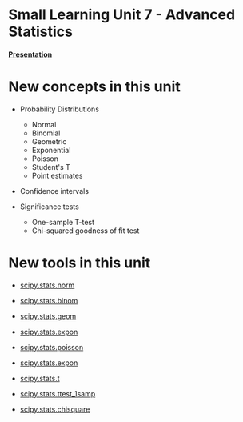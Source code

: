 # Small Learning Unit 7 - Advanced Statistics 


#### [Presentation](https://docs.google.com/presentation/d/19b4qIAcEX6P2UcTVaJ7ZZDPoQZJnPfgC6JI7KXWshX8/edit?usp=sharing)

# New concepts in this unit

- Probability Distributions
  - Normal
  - Binomial
  - Geometric
  - Exponential
  - Poisson
  - Student's T
  - Point estimates

- Confidence intervals

- Significance tests
  - One-sample T-test
  - Chi-squared goodness of fit test

# New tools in this unit
- [scipy.stats.norm](https://docs.scipy.org/doc/scipy/reference/generated/scipy.stats.norm.html#scipy.stats.norm)

- [scipy.stats.binom](https://docs.scipy.org/doc/scipy/reference/generated/scipy.stats.binom.html#scipy.stats.binom)

- [scipy.stats.geom](https://docs.scipy.org/doc/scipy/reference/generated/scipy.stats.geom.html#scipy.stats.geom)

- [scipy.stats.expon](https://docs.scipy.org/doc/scipy/reference/generated/scipy.stats.expon.html#scipy.stats.expon)

- [scipy.stats.poisson](https://docs.scipy.org/doc/scipy/reference/generated/scipy.stats.poisson.html#scipy.stats.poisson)

- [scipy.stats.expon](https://docs.scipy.org/doc/scipy/reference/generated/scipy.stats.expon.html#scipy.stats.expon)

- [scipy.stats.t](https://docs.scipy.org/doc/scipy/reference/generated/scipy.stats.t.html#scipy.stats.t)

- [scipy.stats.ttest_1samp](https://docs.scipy.org/doc/scipy/reference/generated/scipy.stats.ttest_1samp.html#scipy.stats.ttest_1samp)

- [scipy.stats.chisquare](https://docs.scipy.org/doc/scipy/reference/generated/scipy.stats.chisquare.html#scipy.stats.chisquare)
